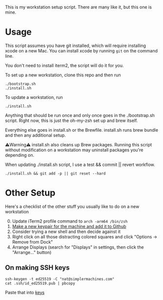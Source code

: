 This is my workstation setup script. There are many like it, but this one is mine.

# Usage

This script assumes you have git installed, which will require installing xcode on a new Mac.
You can install xcode by running `git` on the command line.

You don't need to install iterm2, the script will do it for you.

To set up a new workstation, clone this repo and then run

```
./bootstrap.sh
./install.sh
```

To update a workstation, run
```
./install.sh
```

Anything that should be run once and only once goes in the ./bootstrap.sh script. Right now, this is just the oh-my-zsh set up and brew itself.

Everything else goes in install.sh or the Brewfile. install.sh runs brew bundle and then any additional setup.

⚠️Warning⚠️
install.sh also cleans up Brew packages. Running this script without modification on a workstation may uninstall packages you're depending on.

When updating ./install.sh script, I use a test && commit || revert workflow.

```
./install.sh && git add -p || git reset --hard
```

# Other Setup
Here's a checklist of the other stuff you usually like to do on a new workstation

0. Update iTerm2 profile command to `arch -arm64 /bin/zsh`
0. [Make a new keypair for the machine and add it to Github](https://docs.github.com/en/authentication/connecting-to-github-with-ssh/generating-a-new-ssh-key-and-adding-it-to-the-ssh-agent)
0. Consider trying a new shell and then decide against it
0. Right click on all those distracting colored squares and click "Options -> Remove from Dock"
0. Arrange Displays (search for "Displays" in settings, then click the "Arrange..." button)

## On making SSH keys
```
ssh-keygen -t ed25519 -C "nat@simplermachines.com"
cat .ssh/id_ed25519.pub | pbcopy
```
Paste that into [keys](https://github.com/settings/keys)
